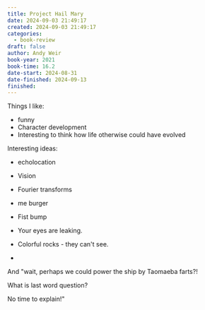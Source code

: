 ```yaml
---
title: Project Hail Mary
date: 2024-09-03 21:49:17
created: 2024-09-03 21:49:17
categories:
  - book-review
draft: false
author: Andy Weir
book-year: 2021
book-time: 16.2
date-start: 2024-08-31
date-finished: 2024-09-13
finished:
---
```

Things I like:

- funny
- Character development 
- Interesting to think how life otherwise could have evolved 



Interesting ideas:
- echolocation 
- Vision
- Fourier transforms



- me burger 
- Fist bump 
- Your eyes are leaking. 
- Colorful rocks - they can't see. 
- 



And "wait, perhaps we could power the ship by Taomaeba farts?! 

What is last word question?

No time to explain!"